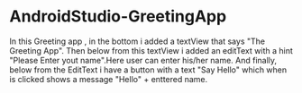 # AndroidStudio-GreetingApp
In this Greeting app , in the bottom i added a textView that says "The Greeting App".
Then below from this textView i added an editText with a hint "Please Enter yout name".Here user can enter his/her name.
And finally, below from the EditText i have a button with a text "Say Hello" which when is clicked shows a message "Hello" + enttered name.


